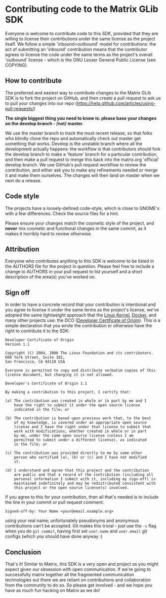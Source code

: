 # Contributing code to the Matrix GLib SDK

Everyone is welcome to contribute code to this SDK, provided that they
are willing to license their contributions under the same license as
the project itself. We follow a simple 'inbound=outbound' model for
contributions: the act of submitting an 'inbound' contribution means
that the contributor agrees to license the code under the same terms
as the project's overall 'outbound' license - which is the GNU Lesser
General Public License (see COPYING).

## How to contribute

The preferred and easiest way to contribute changes to the Matrix GLib
SDK is to fork the project on GitHub, and then create a pull request
to ask us to pull your changes into our repo
(https://help.github.com/articles/using-pull-requests/)

**The single biggest thing you need to know is: please base your changes on
the develop branch - /not/ master.**

We use the master branch to track the most recent release, so that
folks who blindly clone the repo and automatically check out master
get something that works. Develop is the unstable branch where all the
development actually happens: the workflow is that contributors should
fork the develop branch to make a 'feature' branch for a particular
contribution, and then make a pull request to merge this back into the
matrix.org 'official' develop branch. We use GitHub's pull request
workflow to review the contribution, and either ask you to make any
refinements needed or merge it and make them ourselves. The changes
will then land on master when we next do a release.

## Code style

The projects have a loosely-defined code-style, which is close to
GNOME's with a few differences. Check the source files for a hint.

Please ensure your changes match the cosmetic style of the project,
and **never** mix cosmetic and functional changes in the same commit,
as it makes it horribly hard to review otherwise.

## Attribution

Everyone who contributes anything to this SDK is welcome to be listed in the
AUTHORS file for the project in question. Please feel free to include a
change to AUTHORS in your pull request to list yourself and a short
description of the area(s) you've worked on.

## Sign off

In order to have a concrete record that your contribution is
intentional and you agree to license it under the same terms as the
project's license, we've adopted the same lightweight approach that
the
[Linux Kernel](https://www.kernel.org/doc/Documentation/SubmittingPatches),
[Docker](https://github.com/docker/docker/blob/master/CONTRIBUTING.md),
and many other projects use: the DCO
([Developer Certificate of Origin](http://developercertificate.org/)). This
is a simple declaration that you wrote the contribution or otherwise
have the right to contribute it to the SDK:

    Developer Certificate of Origin
    Version 1.1

    Copyright (C) 2004, 2006 The Linux Foundation and its contributors.
    660 York Street, Suite 102,
    San Francisco, CA 94110 USA

    Everyone is permitted to copy and distribute verbatim copies of this
    license document, but changing it is not allowed.

    Developer's Certificate of Origin 1.1

    By making a contribution to this project, I certify that:

    (a) The contribution was created in whole or in part by me and I
        have the right to submit it under the open source license
        indicated in the file; or

    (b) The contribution is based upon previous work that, to the best
        of my knowledge, is covered under an appropriate open source
        license and I have the right under that license to submit that
        work with modifications, whether created in whole or in part
        by me, under the same open source license (unless I am
        permitted to submit under a different license), as indicated
        in the file; or

    (c) The contribution was provided directly to me by some other
        person who certified (a), (b) or (c) and I have not modified
        it.

    (d) I understand and agree that this project and the contribution
        are public and that a record of the contribution (including all
        personal information I submit with it, including my sign-off) is
        maintained indefinitely and may be redistributed consistent with
        this project or the open source license(s) involved.

If you agree to this for your contribution, then all that's needed is
to include the line in your commit or pull request comment:

    Signed-off-by: Your Name <your@email.example.org>

using your real name; unfortunately pseudonyms and anonymous
contributions can't be accepted. Git makes this trivial - just use the
`-s` flag when you do `git commit`, having first set `user.name` and
`user.email` git configs (which you should have done anyway :)

## Conclusion

That's it! Similar to Matrix, this SDK is a very open and project as
you might expect given our obsession with open communication. If we're
going to successfully matrix together all the fragmented communication
technologies out there we are reliant on contributions and
collaboration from the community to do so. So please get involved -
and we hope you have as much fun hacking on Matrix as we do!
